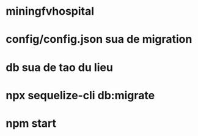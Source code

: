 # miningfvhospital
# config/config.json sua de migration
# db sua de tao du lieu
# npx sequelize-cli db:migrate
# npm start